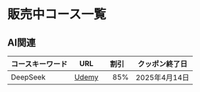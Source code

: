 # 販売中コース一覧

## AI関連

| コースキーワード| URL | 割引|クッポン終了日|
| --- | --- | ---|--- |
| DeepSeek | [Udemy](https://www.udemy.com/course/1ai-deepseek/?couponCode=F9A73D3F416B0A8C1111) |　85%|2025年4月14日  |
